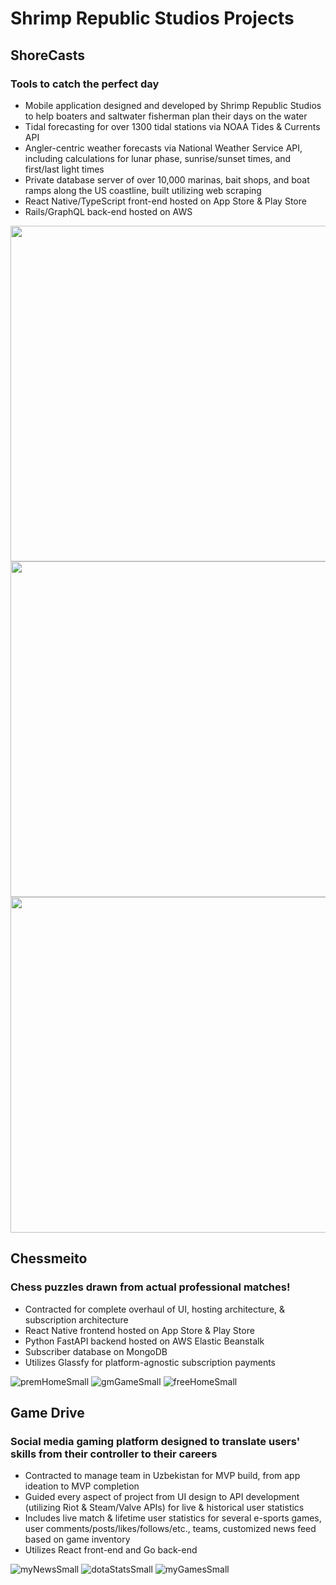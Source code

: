 # Shrimp Republic Studios Projects

## ShoreCasts
### Tools to catch the perfect day

* Mobile application designed and developed by Shrimp Republic Studios to help boaters and saltwater fisherman plan their days on the water
* Tidal forecasting for over 1300 tidal stations via NOAA Tides & Currents API
* Angler-centric weather forecasts via National Weather Service API, including calculations for lunar phase, sunrise/sunset times, and first/last light times
* Private database server of over 10,000 marinas, bait shops, and boat ramps along the US coastline, built utilizing web scraping
* React Native/TypeScript front-end hosted on App Store & Play Store
* Rails/GraphQL back-end hosted on AWS

<img src="https://github.com/user-attachments/assets/3813009c-1251-48f2-8012-641dcbc0d3d0" height="537px"> <img src="https://github.com/user-attachments/assets/7f1dba03-9a92-4fdd-a418-322b266f63f3" height="537px"> <img src="https://github.com/user-attachments/assets/24a285b4-52f1-4125-9929-3d78dd330d74" height="537px">

## Chessmeito
### Chess puzzles drawn from actual professional matches!


* Contracted for complete overhaul of UI, hosting architecture, & subscription architecture
* React Native frontend hosted on App Store & Play Store
* Python FastAPI backend hosted on AWS Elastic Beanstalk
* Subscriber database on MongoDB
* Utilizes Glassfy for platform-agnostic subscription payments

![premHomeSmall](https://github.com/cballrun/cballrun/assets/106977961/de811cd8-d783-4ab1-985b-2fec2140ebf3) ![gmGameSmall](https://github.com/cballrun/cballrun/assets/106977961/e39387c2-067d-4527-837e-87d9a34adf9d) ![freeHomeSmall](https://github.com/cballrun/cballrun/assets/106977961/4f3150ab-7078-467c-b547-74e2de4f62f4)

## Game Drive
### Social media gaming platform designed to translate users' skills from their controller to their careers

* Contracted to manage team in Uzbekistan for MVP build, from app ideation to MVP completion
* Guided every aspect of project from UI design to API development (utilizing Riot & Steam/Valve APIs) for live & historical user statistics
* Includes live match & lifetime user statistics for several e-sports games, user comments/posts/likes/follows/etc., teams, customized news feed based on game inventory
* Utilizes React front-end and Go back-end

![myNewsSmall](https://github.com/cballrun/cballrun/assets/106977961/a22a66c6-a3fa-416b-a01d-a052c077e0b7) ![dotaStatsSmall](https://github.com/cballrun/cballrun/assets/106977961/65f87399-e3e0-4984-8e52-6d9c7cfc6cf4) ![myGamesSmall](https://github.com/cballrun/cballrun/assets/106977961/217c69de-fbe7-4c16-9540-f4ebf6f58e68)


<!--
**cballrun/cballrun** is a ✨ _special_ ✨ repository because its `README.md` (this file) appears on your GitHub profile.

Here are some ideas to get you started:

- 🔭 I’m currently working on ...
- 🌱 I’m currently learning ...
- 👯 I’m looking to collaborate on ...
- 🤔 I’m looking for help with ...
- 💬 Ask me about ...
- 📫 How to reach me: ...
- 😄 Pronouns: ...
- ⚡ Fun fact: ...
-->

